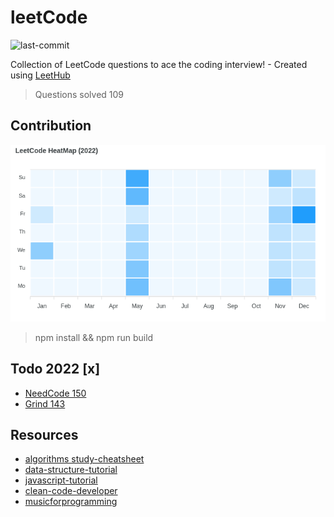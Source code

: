 # leetCode
![last-commit](https://img.shields.io/github/last-commit/tinoschroeter/leetCode.svg?style=flat)

Collection of LeetCode questions to ace the coding interview! - Created using [LeetHub](https://github.com/QasimWani/LeetHub)

> Questions solved 109

## Contribution 

![heatmap](https://raw.githubusercontent.com/tinoschroeter/leetCode/master/heatmap.png)

> npm install && npm run build

## Todo 2022 [x]

* [NeedCode 150](https://neetcode.io/practice)
* [Grind 143](https://www.techinterviewhandbook.org/grind75?weeks=26&hours=23&difficulty=Easy&difficulty=Medium)

## Resources

* [algorithms study-cheatsheet](https://www.techinterviewhandbook.org/algorithms/study-cheatsheet/)
* [data-structure-tutorial](https://www.javatpoint.com/data-structure-tutorial)
* [javascript-tutorial](https://www.javatpoint.com/javascript-tutorial)
* [clean-code-developer](https://clean-code-developer.de)
* [musicforprogramming](https://musicforprogramming.net/latest/)
